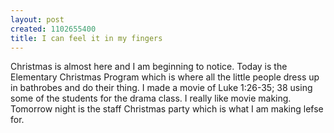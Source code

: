 ```yaml
--- 
layout: post
created: 1102655400
title: I can feel it in my fingers
---
```

Christmas is almost here and I am beginning to notice.  Today is the Elementary Christmas Program which is where all the little people dress up in bathrobes and do their thing.  I made a movie of Luke 1:26-35; 38 using some of the students for the drama class.  I really like movie making.  Tomorrow night is the staff Christmas party which is what I am making lefse for.
